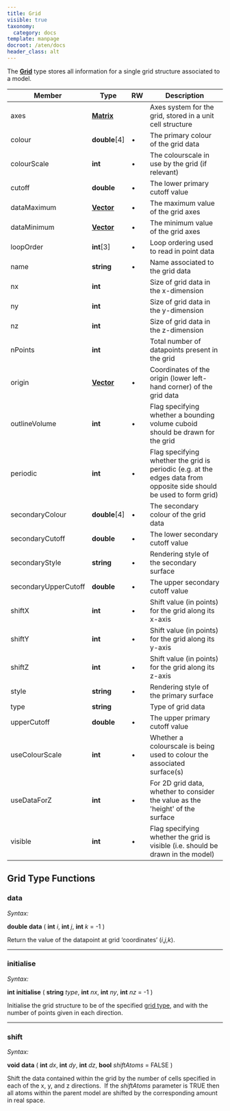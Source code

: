 ```yaml
---
title: Grid
visible: true
taxonomy:
  category: docs
template: manpage
docroot: /aten/docs
header_class: alt
---
```


The [**Grid**](/aten/docs/scripting/variabletypes/grid) type stores all information for a single grid structure associated to a model.
 
| Member | Type | RW | Description |
|--------|------|----|-------------|
| axes | [**Matrix**](/aten/docs/scripting/variabletypes/matrix) | | Axes system for the grid, stored in a unit cell structure |
| colour | **double**[4] | • | The primary colour of the grid data |
| colourScale | **int** | • | The colourscale in use by the grid (if relevant) |
| cutoff | **double** | • | The lower primary cutoff value |
| dataMaximum | [**Vector**](/aten/docs/scripting/variabletypes/vector) | • | The maximum value of the grid axes |
| dataMinimum | [**Vector**](/aten/docs/scripting/variabletypes/vector) | • | The minimum value of the grid axes |
| loopOrder | **int**[3] | • | Loop ordering used to read in point data |
| name | **string** | • | Name associated to the grid data |
| nx | **int** | | Size of grid data in the x-dimension |
| ny | **int** | | Size of grid data in the y-dimension |
| nz | **int** | | Size of grid data in the z-dimension |
| nPoints | **int** | | Total number of datapoints present in the grid |
| origin | [**Vector**](/aten/docs/scripting/variabletypes/vector) | • | Coordinates of the origin (lower left-hand corner) of the grid data |
| outlineVolume | **int** | • | Flag specifying whether a bounding volume cuboid should be drawn for the grid |
| periodic | **int** | • | Flag specifying whether the grid is periodic (e.g. at the edges data from opposite side should be used to form grid) |
| secondaryColour | **double**[4] | • | The secondary colour of the grid data |
| secondaryCutoff | **double** | • | The lower secondary cutoff value |
| secondaryStyle | **string** | • | Rendering style of the secondary surface |
| secondaryUpperCutoff | **double** | • | The upper secondary cutoff value |
| shiftX | **int** | • | Shift value (in points) for the grid along its x-axis |
| shiftY | **int** | • | Shift value (in points) for the grid along its y-axis |
| shiftZ | **int** | • | Shift value (in points) for the grid along its z-axis |
| style | **string** | • | Rendering style of the primary surface |
| type | **string** |   | Type of grid data |
| upperCutoff | **double** | • | The upper primary cutoff value |
| useColourScale | **int** | • | Whether a colourscale is being used to colour the associated surface(s) |
| useDataForZ | **int** | • | For 2D grid data, whether to consider the value as the 'height' of the surface |
| visible | **int** | • | Flag specifying whether the grid is visible (i.e. should be drawn in the model) |

## Grid Type Functions

### data <a id="data"></a>

_Syntax:_

**double** **data** ( **int** _i_, **int** _j_, **int** _k_ = -1 )

Return the value of the datapoint at grid ‘coordinates’ (_i_,_j_,_k_).

---

### initialise <a id="initialise"></a>

_Syntax:_

**int** **initialise** ( **string** _type_, **int** _nx_, **int** _ny_, **int** _nz_ = -1 )

Initialise the grid structure to be of the specified [grid type](/aten/docs/enums/gridtype), and with the number of points given in each direction.

---

### shift <a id="shift"></a>

_Syntax:_

**void** **data** ( **int** _dx_, **int** _dy_, **int** _dz_, **bool** _shiftAtoms_ = FALSE )

Shift the data contained within the grid by the number of cells specified in each of the x, y, and z directions.  If the _shiftAtoms_ parameter is TRUE then all atoms within the parent model are shifted by the corresponding amount in real space.


